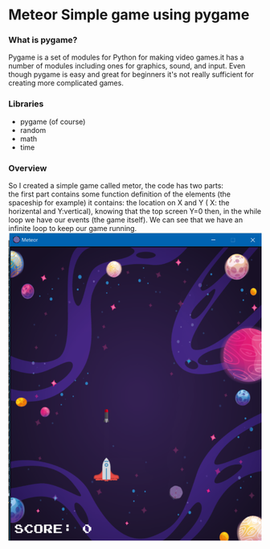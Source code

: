 # Meteor Simple game using pygame
### What is pygame?
Pygame is a set of modules for Python for making video games.it has a number of modules including ones for graphics, sound, and input. Even though pygame is easy and great for beginners it's not really sufficient for creating more complicated games.
### Libraries
  * pygame (of course)  
  * random  
  * math  
  * time  
### Overview
So I created a simple game called metor, the code has two parts:  
the first part contains some function definition of the elements (the spaceship for example) it contains: the location on X and Y ( X: the horizental and Y:vertical), knowing that the top screen Y=0 then, in the while loop we have our events (the game itself). We can see that we have an infinite loop to keep our game running.  
![alt text](https://github.com/skanderborgi/SimpleGame-Pygame/blob/master/screenshot.png)


